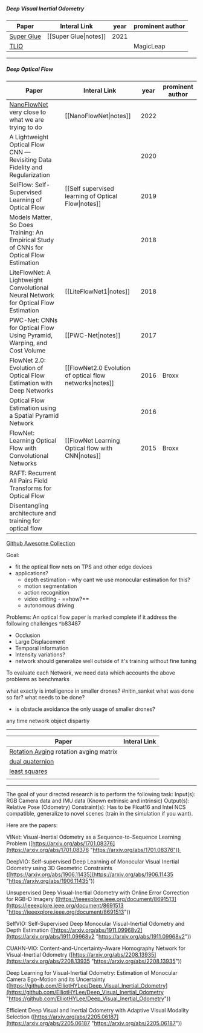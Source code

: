 ##### Deep Visual Inertial Odometry

| Paper                                                                        | Interal Link                                                 | year | prominent author |
| ---------------------------------------------------------------------------- | ------------------------------------------------------------ | ---- | ---------------- |
| [Super Glue](https://arxiv.org/pdf/1911.11763.pdf)| [[Super Glue\|notes]] | 2021 |             |
| [TLIO](https://arxiv.org/pdf/2007.01867.pdf) |      |  | MagicLeap            |


---
##### Deep Optical Flow

| Paper                                                                                          | Interal Link                                             | year | prominent author |
| ---------------------------------------------------------------------------------------------- | -------------------------------------------------------- | ---- | ---------------- |
| [NanoFlowNet](https://arxiv.org/pdf/2209.06918.pdf)     very close to what we are trying to do |             [[NanoFlowNet\|notes]]                                             | 2022 |                  |
| A Lightweight Optical Flow CNN — Revisiting Data Fidelity and Regularization                   |                                                          | 2020 |                  |
| SelFlow: Self-Supervised Learning of Optical Flow                                              | [[Self supervised learning of Optical Flow\|notes]]      | 2019 |                  |
| Models Matter, So Does Training: An Empirical Study of CNNs for Optical Flow Estimation        |                                                          | 2018 |                  |
| LiteFlowNet: A Lightweight Convolutional Neural Network for Optical Flow Estimation            | [[LiteFlowNet1\|notes]]                                  | 2018 |                  |
| PWC-Net: CNNs for Optical Flow Using Pyramid, Warping, and Cost Volume                         | [[PWC-Net\|notes]]                                       | 2017 |                  |
| FlowNet 2.0: Evolution of Optical Flow Estimation with Deep Networks                           | [[FlowNet2.0 Evolution of optical flow networks\|notes]] | 2016 | Broxx            |
| Optical Flow Estimation using a Spatial Pyramid Network                                        |                                                          | 2016 |                  |
| FlowNet: Learning Optical Flow with Convolutional Networks                                     | [[FlowNet Learning Optical flow with CNN\|notes]]        | 2015 | Broxx            |
| RAFT: Recurrent All Pairs Field Transforms for Optical Flow                                    |                                                          |      |                  |
| Disentangling architecture and training for optical flow                                       |                                                          |      |                  |

[Github Awesome Collection](https://github.com/hzwer/Awesome-Optical-Flow)

Goal:
- fit the optical flow nets on TPS and other edge devices
- applications?
	- depth estimation - why cant we use monocular estimation for this?
	- motion segmentation
	- action recognition
	- video editing - ==how?==
	- autonomous driving

Problems:
An optical flow paper is marked complete if it address the following challenges  ^b83487
- Occlusion
- Large Displacement
- Temporal information
- Intensity variations?
- network should generalize well outside of it's training without fine tuning

To evaluate each Network, we need data which accounts the above problems as benchmarks

what exactly is intelligence in smaller drones? #nitin_sanket 
what was done so far? 
what needs to be done? 
- is obstacle avoidance the only usage of smaller drones?

any time network object dispartiy

---


| Paper                                                                                                                                      | Interal Link |
| ------------------------------------------------------------------------------------------------------------------------------------------ | ------------ |
| [Rotation Avging](https://users.cecs.anu.edu.au/~hartley/Papers/PDF/Hartley-Trumpf:Rotation-averaging:IJCV.pdf)     rotation avging matrix |              |
| [dual quaternion](https://en.wikipedia.org/wiki/Dual_quaternion)                                                                           |              |
| [least squares](https://textbooks.math.gatech.edu/ila/least-squares.html)                                                                  |              |
|                                                                                                                                            |              |


---
The goal of your directed research is to perform the following task:
Input(s): RGB Camera data and IMU data (Known extrinsic and intrinsic)
Output(s): Relative Pose (Odometry)
Constraint(s): Has to be Float16 and Intel NCS compatible, generalize to novel scenes (train in the simulation if you want).  

Here are the papers:

VINet: Visual-Inertial Odometry as a Sequence-to-Sequence Learning Problem ([https://arxiv.org/abs/1701.08376](https://arxiv.org/abs/1701.08376 "https://arxiv.org/abs/1701.08376")) 

  

DeepVIO: Self-supervised Deep Learning of Monocular Visual Inertial Odometry using 3D Geometric Constraints ([https://arxiv.org/abs/1906.11435](https://arxiv.org/abs/1906.11435 "https://arxiv.org/abs/1906.11435"))

  

Unsupervised Deep Visual-Inertial Odometry with Online Error Correction for RGB-D Imagery ([https://ieeexplore.ieee.org/document/8691513](https://ieeexplore.ieee.org/document/8691513 "https://ieeexplore.ieee.org/document/8691513"))

  

SelfVIO: Self-Supervised Deep Monocular Visual-Inertial Odometry and Depth Estimation ([https://arxiv.org/abs/1911.09968v2](https://arxiv.org/abs/1911.09968v2 "https://arxiv.org/abs/1911.09968v2"))

  

CUAHN-VIO: Content-and-Uncertainty-Aware Homography Network for Visual-Inertial Odometry ([https://arxiv.org/abs/2208.13935](https://arxiv.org/abs/2208.13935 "https://arxiv.org/abs/2208.13935"))

  

Deep Learning for Visual-Inertial Odometry: Estimation of Monocular Camera Ego-Motion and its Uncertainty ([https://github.com/ElliotHYLee/Deep_Visual_Inertial_Odometry](https://github.com/ElliotHYLee/Deep_Visual_Inertial_Odometry "https://github.com/ElliotHYLee/Deep_Visual_Inertial_Odometry"))

  

Efficient Deep Visual and Inertial Odometry with Adaptive Visual Modality Selection ([https://arxiv.org/abs/2205.06187](https://arxiv.org/abs/2205.06187 "https://arxiv.org/abs/2205.06187"))
